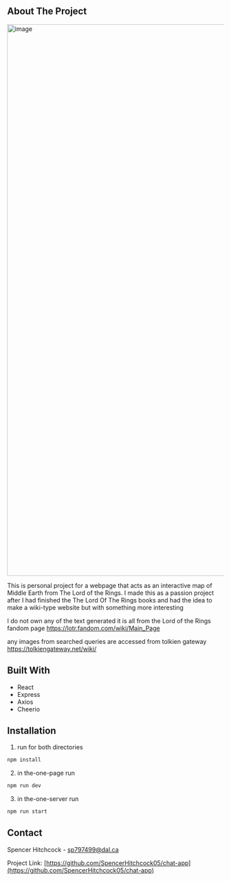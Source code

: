 ## About The Project

<img width="1280" alt="image" src="https://github.com/user-attachments/assets/99d0cb12-aa0d-436a-8f9d-ef8c227c4ae7">


This is personal project for a webpage that acts as an interactive map of Middle Earth from The Lord of the Rings. I made this as a passion project after I had 
finished the The Lord Of The Rings books and had the idea to make a wiki-type website but with something more interesting

I do not own any of the text generated it is all from the Lord of the Rings fandom page
https://lotr.fandom.com/wiki/Main_Page

any images from searched queries are accessed from tolkien gateway
https://tolkiengateway.net/wiki/

## Built With

* React
* Express
* Axios
* Cheerio

## Installation

1. run for both directories

``` sh
npm install
```

2. in the-one-page run

``` sh
npm run dev
```

3. in the-one-server run

``` sh
npm run start
```

## Contact

Spencer Hitchcock - sp797499@dal.ca

Project Link: [https://github.com/SpencerHitchcock05/chat-app](https://github.com/SpencerHitchcock05/chat-app)

   
